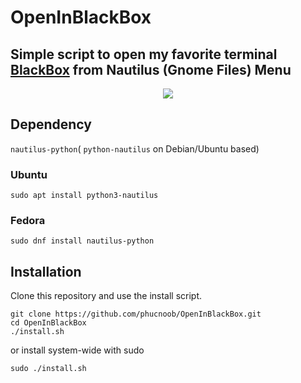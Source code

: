 # OpenInBlackBox
Simple script to open my favorite terminal [BlackBox](https://gitlab.gnome.org/raggesilver/blackbox) from Nautilus (Gnome Files) Menu
---
<p align="center">
  <img src="https://raw.githubusercontent.com/phucnoob/OpenInBlackBox/main/preview.png" />
</p>


## Dependency
`nautilus-python`( `python-nautilus` on Debian/Ubuntu based)
### Ubuntu
```
sudo apt install python3-nautilus
```
### Fedora
```
sudo dnf install nautilus-python
```

## Installation
Clone this repository and use the install script.
```
git clone https://github.com/phucnoob/OpenInBlackBox.git
cd OpenInBlackBox
./install.sh
```
or install system-wide with sudo
```
sudo ./install.sh
```
